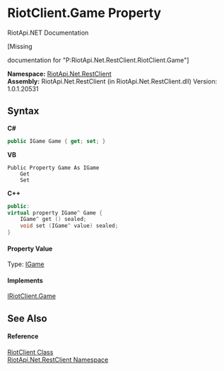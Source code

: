 # RiotClient.Game Property 
RiotApi.NET Documentation 

\[Missing <summary> documentation for "P:RiotApi.Net.RestClient.RiotClient.Game"\]

**Namespace:**&nbsp;<a href="380906d8-0718-db74-ba58-94a29fd87baa">RiotApi.Net.RestClient</a><br />**Assembly:**&nbsp;RiotApi.Net.RestClient (in RiotApi.Net.RestClient.dll) Version: 1.0.1.20531

## Syntax

**C#**<br />
``` C#
public IGame Game { get; set; }
```

**VB**<br />
``` VB
Public Property Game As IGame
	Get
	Set
```

**C++**<br />
``` C++
public:
virtual property IGame^ Game {
	IGame^ get () sealed;
	void set (IGame^ value) sealed;
}
```


#### Property Value
Type: <a href="1fd6eaa9-3909-abde-f0cc-fc09c9b0c032">IGame</a>

#### Implements
<a href="8f556a49-8bc5-1d0e-43cc-30d2f6183f89">IRiotClient.Game</a><br />

## See Also


#### Reference
<a href="25a3050d-4f3b-9e0b-4b34-825a8a29c882">RiotClient Class</a><br /><a href="380906d8-0718-db74-ba58-94a29fd87baa">RiotApi.Net.RestClient Namespace</a><br />